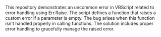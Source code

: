 This repository demonstrates an uncommon error in VBScript related to error handling using Err.Raise. The script defines a function that raises a custom error if a parameter is empty.  The bug arises when this function isn't handled properly in calling functions. The solution includes proper error handling to gracefully manage the raised error.